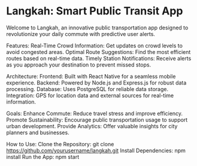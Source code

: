 # Langkah: Smart Public Transit App
Welcome to Langkah, an innovative public transportation app designed to revolutionize your daily commute with predictive user alerts.

Features:
Real-Time Crowd Information: Get updates on crowd levels to avoid congested areas.
Optimal Route Suggestions: Find the most efficient routes based on real-time data.
Timely Station Notifications: Receive alerts as you approach your destination to prevent missed stops.

Architecture:
Frontend: Built with React Native for a seamless mobile experience.
Backend: Powered by Node.js and Express.js for robust data processing.
Database: Uses PostgreSQL for reliable data storage.
Integration: GPS for location data and external sources for real-time information.

Goals:
Enhance Commute: Reduce travel stress and improve efficiency.
Promote Sustainability: Encourage public transportation usage to support urban development.
Provide Analytics: Offer valuable insights for city planners and businesses.

How to Use:
Clone the Repository: git clone https://github.com/yourusername/langkah.git
Install Dependencies: npm install
Run the App: npm start
